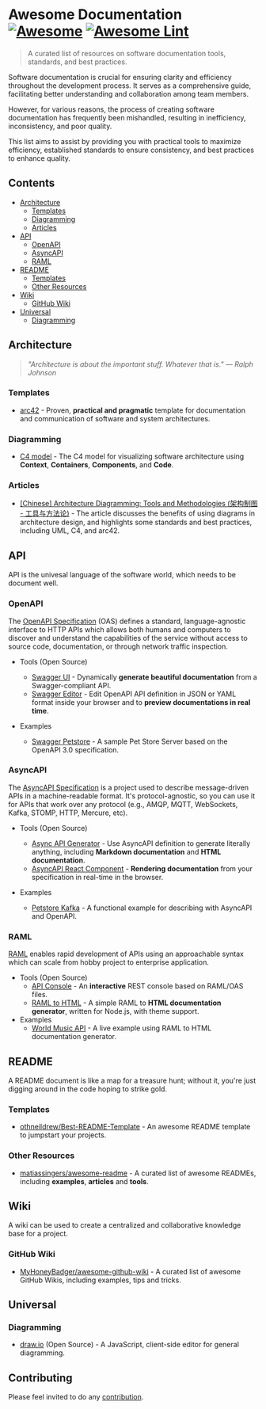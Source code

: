 <!--lint ignore awesome-git-repo-age-->

# Awesome Documentation [![Awesome](https://awesome.re/badge.svg)](https://awesome.re) [![Awesome Lint](https://github.com/pengqun/awesome-documentation/actions/workflows/action.yml/badge.svg)](https://github.com/pengqun/awesome-documentation/actions/workflows/action.yml)

> A curated list of resources on software documentation tools, standards, and best practices.

Software documentation is crucial for ensuring clarity and efficiency throughout the development process. It serves as a comprehensive guide, facilitating better understanding and collaboration among team members.

However, for various reasons, the process of creating software documentation has frequently been mishandled, resulting in inefficiency, inconsistency, and poor quality.

This list aims to assist by providing you with practical tools to maximize efficiency, established standards to ensure consistency, and best practices to enhance quality.

## Contents

- [Architecture](#architecture)
  - [Templates](#templates)
  - [Diagramming](#diagramming)
  - [Articles](#articles)
- [API](#api)
  - [OpenAPI](#openapi)
  - [AsyncAPI](#asyncapi)
  - [RAML](#raml)
- [README](#readme)
  - [Templates](#templates-1)
  - [Other Resources](#other-resources)
- [Wiki](#wiki)
  - [GitHub Wiki](#github-wiki)
- [Universal](#universal)
  - [Diagramming](#diagramming-1)

## Architecture

> _"Architecture is about the important stuff. Whatever that is."  — Ralph Johnson_

### Templates

- [arc42](https://arc42.org/) - Proven, **practical and pragmatic** template for documentation and communication of software and system architectures.

### Diagramming

- [C4 model](https://c4model.com) - The C4 model for visualizing software architecture using **Context**, **Containers**, **Components**, and **Code**.

### Articles

- [\[Chinese\] Architecture Diagramming: Tools and Methodologies \(架构制图 - 工具与方法论\)](https://developer.aliyun.com/article/774446) - The article discusses the benefits of using diagrams in architecture design, and highlights some standards and best practices, including UML, C4, and arc42.

## API

API is the univesal language of the software world, which needs to be document well.

### OpenAPI

The [OpenAPI Specification]((https://swagger.io/specification/)) (OAS) defines a standard, language-agnostic interface to HTTP APIs which allows both humans and computers to discover and understand the capabilities of the service without access to source code, documentation, or through network traffic inspection.

- Tools (Open Source)
  - [Swagger UI](https://github.com/swagger-api/swagger-ui) - Dynamically **generate beautiful documentation** from a Swagger-compliant API.
  - [Swagger Editor](https://github.com/swagger-api/swagger-editor) - Edit OpenAPI API definition in JSON or YAML format inside your browser and to **preview documentations in real time**.

- Examples
  - [Swagger Petstore](https://petstore3.swagger.io/) - A sample Pet Store Server based on the OpenAPI 3.0 specification.

### AsyncAPI

The [AsyncAPI Specification](https://www.asyncapi.com/docs/reference/specification/v3.0.0) is a project used to describe message-driven APIs in a machine-readable format. It's protocol-agnostic, so you can use it for APIs that work over any protocol (e.g., AMQP, MQTT, WebSockets, Kafka, STOMP, HTTP, Mercure, etc).

- Tools (Open Source)
  - [Async API Generator](https://github.com/asyncapi/generator) - Use AsyncAPI definition to generate literally anything, including **Markdown documentation** and **HTML documentation**.
  - [AsyncAPI React Component](https://github.com/asyncapi/asyncapi-react) - **Rendering documentation** from your specification in real-time in the browser.

- Examples
  - [Petstore Kafka](https://github.com/swagger-api/petstore-kafka?tab=readme-ov-file#openapi-and-asyncapi) - A functional example for describing with AsyncAPI and OpenAPI.

### RAML

[RAML](https://raml.org/) enables rapid development of APIs using an approachable syntax which can scale from hobby project to enterprise application.

- Tools (Open Source)
  - [API Console](https://github.com/mulesoft/api-console) - An **interactive** REST console based on RAML/OAS files.
  - [RAML to HTML](https://github.com/raml2html/raml2html) - A simple RAML to **HTML documentation generator**, written for Node.js, with theme support.
- Examples
  - [World Music API](https://rawgit.com/raml2html/default-theme/master/examples/world-music-api.html) - A live example using RAML to HTML documentation generator.

## README

A README document is like a map for a treasure hunt; without it, you're just digging around in the code hoping to strike gold.

### Templates

- [othneildrew/Best-README-Template](https://github.com/othneildrew/Best-README-Template) - An awesome README template to jumpstart your projects.

### Other Resources

- [matiassingers/awesome-readme](https://github.com/matiassingers/awesome-readme#readme) - A curated list of awesome READMEs, including **examples**, **articles** and **tools**.

## Wiki

A wiki can be used to create a centralized and collaborative knowledge base for a project.

### GitHub Wiki

- [MyHoneyBadger/awesome-github-wiki](https://github.com/MyHoneyBadger/awesome-github-wiki) - A curated list of awesome GitHub Wikis, including examples, tips and tricks.

## Universal

### Diagramming

- [draw.io](https://github.com/jgraph/drawio) (Open Source) - A JavaScript, client-side editor for general diagramming.

## Contributing

Please feel invited to do any [contribution](CONTRIBUTING.md).

